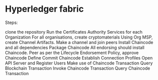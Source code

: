 # Hyperledger fabric

Steps:

clone the repository
Run the Certificates Authority Services for each Organization
For all organisations, create cryptomaterials
Using Org MSP, create Channel Artifacts.
Make a channel and join peers
Install Chaincode and all dependencies
Package Chaincode
All endorsing should install Chaincode. Peer
as per the Lifecycle Endorsement Policy, approve Chaincode
Define Commit Chaincode
Establish Connection Profiles
Open API Server and Register Users
Make use of Chaincode Transaction Query Blockchain Transaction
Invoke Chaincode Transaction
Query Chaincode Transaction
